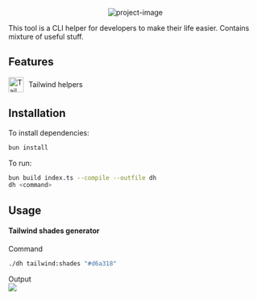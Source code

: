 <p align="center"><img src="https://i.ibb.co/9VQ659S/Group-1.png" alt="project-image"></p>

<p id="description">This tool is a CLI helper for developers to make their life easier. Contains mixture of useful stuff.</p>

## Features

<div style='display: flex; align-items: center;'>
<img src="https://www.svgviewer.dev/static-svgs/14595/tailwindcss-icon.svg" alt="TailwindCSS Icon" height="30px"> <span style='margin-left:10px;'>Tailwind helpers</span>
</div>

## Installation

To install dependencies:

```bash
bun install
```

To run:

```bash
bun build index.ts --compile --outfile dh
dh <command>
```

## Usage

#### Tailwind shades generator
Command
```bash
./dh tailwind:shades "#d6a318"
```
Output
<br>
<img src="https://i.ibb.co/RcfLMTw/image.png">